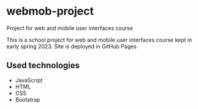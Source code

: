 # webmob-project
Project for web and mobile user interfaces course

This is a school project for web and mobile user interfaces course kept in early spring 2023. Site is deployed in GitHub Pages


## Used technologies
- JavaScript 
- HTML
- CSS
- Bootstrap
